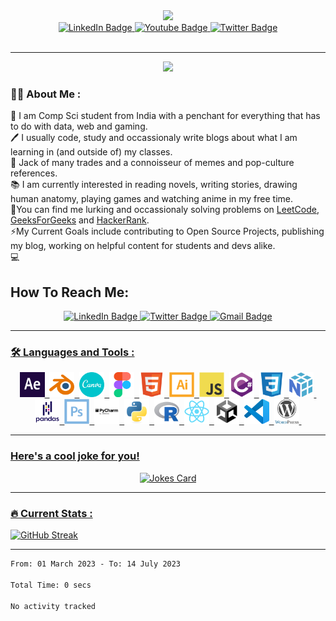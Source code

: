 

<div id="header" align="center">
  <img src="https://gifdb.com/images/thumbnail/neon-is-online-in-matrix-meme-awpr84i7jvvrphwt.gif" width="600"/>
</div>
<div id="badges" align="center">
  <a href="https://www.linkedin.com/in/kuhu-bhatnagar/">
    <img src="https://img.shields.io/badge/LinkedIn-blue?style=for-the-badge&logo=linkedin&logoColor=white" alt="LinkedIn Badge"/>
  </a>
  <a href="https://www.youtube.com/channel/UCTZH0-Ej-mQZVvgpa4K81BA">
    <img src="https://img.shields.io/badge/YouTube-red?style=for-the-badge&logo=youtube&logoColor=white" alt="Youtube Badge"/>
  </a>
  <a href="https://twitter.com/aSagCoder">
    <img src="https://img.shields.io/badge/Twitter-blue?style=for-the-badge&logo=twitter&logoColor=white" alt="Twitter Badge"/>
  </a>
  <br>
  <img src="https://komarev.com/ghpvc/?username=aSagCoder&style=flat-square&color=blue" alt=""/>
</div>

---
<div align="center">
  <img src="https://media.tenor.com/cX92mi1p-NYAAAAd/coding-anime.gif"/>
</div>

### :woman_technologist: About Me :

📖 I am Comp Sci student from India with a penchant for everything that has to do with data, web and gaming. <br>
🖊️ I usually code, study and occassionaly write blogs about what I am learning in (and outside of) my classes. <br>
:telescope: Jack of many trades and a connoisseur of memes and pop-culture references.<br>
📚 I am currently interested in reading novels, writing stories, drawing human anatomy, playing games and watching anime in my free time.<br>
🌱You can find me lurking and occassionaly solving problems on <a href="https://leetcode.com/aSagCoder/">LeetCode</a>, <a href="https://auth.geeksforgeeks.org/user/kuhurajbhatnagar/">GeeksForGeeks</a> and <a href="https://www.hackerrank.com/Kuhu_Bhatnagar">HackerRank</a>.<br>
⚡My Current Goals include contributing to Open Source Projects, publishing my blog, working on helpful content for students and devs alike.<br>
💻 <h2>How To Reach Me:</h2>  
<div align="center">
<a href="https://www.linkedin.com/in/kuhu-bhatnagar/"><img src="https://img.shields.io/badge/LinkedIn-blue?style=for-the-badge&logo=linkedin&logoColor=white" alt="LinkedIn Badge"/>
<a href="https://twitter.com/aSagCoder"><img src="https://img.shields.io/badge/Twitter-blue?style=for-the-badge&logo=twitter&logoColor=white" alt="Twitter Badge"/>
<a href="mailto: kuhurajbhatnagar@gmail.com"><img src="https://img.shields.io/badge/Gmail-D14836?style=for-the-badge&logo=gmail&logoColor=white" alt="Gmail Badge"/>
</div>
  
---
  
### :hammer_and_wrench: Languages and Tools :
<div id="header" align="center">
  <img src="https://github.com/devicons/devicon/blob/master/icons/aftereffects/aftereffects-plain.svg" title="Adobe AfterEffects" alt="AE" width="40" height="40"/>&nbsp;
  <img src="https://github.com/devicons/devicon/blob/master/icons/blender/blender-original.svg" title="Blender" alt="Blender" width="40" height="40"/>&nbsp;
  <img src="https://github.com/devicons/devicon/blob/master/icons/canva/canva-original.svg" title="Canva" alt="Canva" width="40" height="40"/>&nbsp;
  <img src="https://github.com/devicons/devicon/blob/master/icons/figma/figma-original.svg" title="Figma" alt="Figma" width="40" height="40"/>&nbsp;
  <img src="https://github.com/devicons/devicon/blob/master/icons/html5/html5-original.svg" title="HTML5" alt="HTML5" width="40" height="40"/>&nbsp;
  <img src="https://github.com/devicons/devicon/blob/master/icons/illustrator/illustrator-line.svg" title="Adobe Illustrator" alt="Illustrator" width="40" height="40"/>&nbsp;
  <img src="https://github.com/devicons/devicon/blob/master/icons/javascript/javascript-original.svg" title="JavaScript" alt="JavaScript" width="40" height="40"/>&nbsp;
  <img src="https://github.com/devicons/devicon/blob/master/icons/csharp/csharp-original.svg" title="C Sharp" alt="C#" width="40" height="40"/>&nbsp;
  <img src="https://github.com/devicons/devicon/blob/master/icons/css3/css3-original.svg" title="CSS3" alt="CSS3" width="40" height="40"/>&nbsp;
  <img src="https://github.com/devicons/devicon/blob/master/icons/numpy/numpy-original.svg" title="Python Numpy" alt="NumPy" width="40" height="40"/>&nbsp;
  <img src="https://github.com/devicons/devicon/blob/master/icons/pandas/pandas-original-wordmark.svg" title="Python Pandas" alt="Pandas" width="40" height="40"/>&nbsp;
  <img src="https://github.com/devicons/devicon/blob/master/icons/photoshop/photoshop-line.svg" title="Adobe Photoshop" alt="Photoshop" width="40" height="40"/>&nbsp;
  <img src="https://github.com/devicons/devicon/blob/master/icons/pycharm/pycharm-original-wordmark.svg" title="Python PyCharm" alt="PyCharm" width="40" height="40"/>&nbsp;
  <img src="https://github.com/devicons/devicon/blob/master/icons/python/python-original.svg" title="Python" alt="Python" width="40" height="40"/>&nbsp;
  <img src="https://github.com/devicons/devicon/blob/master/icons/r/r-original.svg" title="R Language" alt="R" width="40" height="40"/>&nbsp;
  <img src="https://github.com/devicons/devicon/blob/master/icons/react/react-original.svg" title="JavaScript React" alt="React" width="40" height="40"/>&nbsp;
  <img src="https://github.com/devicons/devicon/blob/master/icons/unity/unity-original.svg" title="Unity Game Engine" alt="Unity" width="40" height="40"/>&nbsp;
  <img src="https://github.com/devicons/devicon/blob/master/icons/vscode/vscode-original.svg" title="Visual Studio Code" alt="VSCode" width="40" height="40"/>&nbsp;
  <img src="https://github.com/devicons/devicon/blob/master/icons/wordpress/wordpress-original.svg" title="WordPress" alt="WordPress" width="40" height="40"/>&nbsp;
  <!---For adding more languages and skills: <img src="" title="" alt="" width="40" height="40"/>&nbsp;--->
 </div>

---
<h3><strong>Here's a cool joke for you! </strong></h3>
<div align="center">
<!-- HTML -->
<img src="https://readme-jokes.vercel.app/api" alt="Jokes Card" theme="nightowl" />
</div>

---
### :fire: Current Stats :
[![GitHub Streak](http://github-readme-streak-stats.herokuapp.com?user=aSagCoder&theme=dark&background=000000)](https://git.io/streak-stats)

---
<!--START_SECTION:waka-->

```txt
From: 01 March 2023 - To: 14 July 2023

Total Time: 0 secs

No activity tracked
```

<!--END_SECTION:waka-->

<!---To Do: Publish this once articles are written and published online on GFG and Medium Blogs.
---(enter key - press after dotted line here)### :writing_hand: Blog Posts :
--->

<!---
aSagCoder/aSagCoder is a ✨ special ✨ repository because its `README.md` (this file) appears on your GitHub profile.
You can click the Preview link to take a look at your changes.
--->
